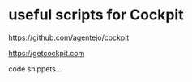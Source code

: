 # useful scripts for Cockpit

https://github.com/agentejo/cockpit

https://getcockpit.com

code snippets...